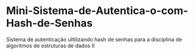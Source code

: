 # Mini-Sistema-de-Autentica-o-com-Hash-de-Senhas
Sistema de autenticação ultilizando hash de senhas para a disciplina de algoritmos de estruturas de dados II
